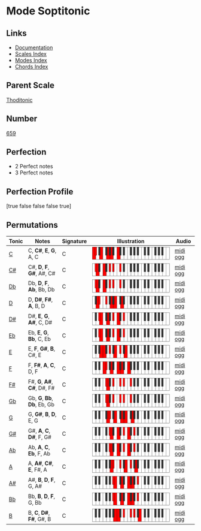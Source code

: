 # Mode Soptitonic

## Links

- [Documentation](index.md)
- [Scales Index](Scales.md)
- [Modes Index](Modes.md)
- [Chords Index](Chords.md)

## Parent Scale

[Thoditonic](ScaleThoditonic.md)

## Number

[659](https://ianring.com/musictheory/scales/659)

## Perfection

- 2 Perfect notes
- 3 Perfect notes

## Perfection Profile

[true false false false true]

## Permutations

| Tonic | Notes | Signature | Illustration | Audio |
|-------|-------|-----------|--------------|-------|
| [C](ModeCNaturalSoptitonic.md) | C, **C#**, **E**, **G**, A, C | C | ![CNaturalSoptitonic](ModeCNaturalSoptitonic.png) | [midi](ModeCNaturalSoptitonic.mid) [ogg](ModeCNaturalSoptitonic.ogg) |
| [C#](ModeCSharpSoptitonic.md) | C#, **D**, **F**, **G#**, A#, C# | C | ![CSharpSoptitonic](ModeCSharpSoptitonic.png) | [midi](ModeCSharpSoptitonic.mid) [ogg](ModeCSharpSoptitonic.ogg) |
| [Db](ModeDFlatSoptitonic.md) | Db, **D**, **F**, **Ab**, Bb, Db | C | ![DFlatSoptitonic](ModeDFlatSoptitonic.png) | [midi](ModeDFlatSoptitonic.mid) [ogg](ModeDFlatSoptitonic.ogg) |
| [D](ModeDNaturalSoptitonic.md) | D, **D#**, **F#**, **A**, B, D | C | ![DNaturalSoptitonic](ModeDNaturalSoptitonic.png) | [midi](ModeDNaturalSoptitonic.mid) [ogg](ModeDNaturalSoptitonic.ogg) |
| [D#](ModeDSharpSoptitonic.md) | D#, **E**, **G**, **A#**, C, D# | C | ![DSharpSoptitonic](ModeDSharpSoptitonic.png) | [midi](ModeDSharpSoptitonic.mid) [ogg](ModeDSharpSoptitonic.ogg) |
| [Eb](ModeEFlatSoptitonic.md) | Eb, **E**, **G**, **Bb**, C, Eb | C | ![EFlatSoptitonic](ModeEFlatSoptitonic.png) | [midi](ModeEFlatSoptitonic.mid) [ogg](ModeEFlatSoptitonic.ogg) |
| [E](ModeENaturalSoptitonic.md) | E, **F**, **G#**, **B**, C#, E | C | ![ENaturalSoptitonic](ModeENaturalSoptitonic.png) | [midi](ModeENaturalSoptitonic.mid) [ogg](ModeENaturalSoptitonic.ogg) |
| [F](ModeFNaturalSoptitonic.md) | F, **F#**, **A**, **C**, D, F | C | ![FNaturalSoptitonic](ModeFNaturalSoptitonic.png) | [midi](ModeFNaturalSoptitonic.mid) [ogg](ModeFNaturalSoptitonic.ogg) |
| [F#](ModeFSharpSoptitonic.md) | F#, **G**, **A#**, **C#**, D#, F# | C | ![FSharpSoptitonic](ModeFSharpSoptitonic.png) | [midi](ModeFSharpSoptitonic.mid) [ogg](ModeFSharpSoptitonic.ogg) |
| [Gb](ModeGFlatSoptitonic.md) | Gb, **G**, **Bb**, **Db**, Eb, Gb | C | ![GFlatSoptitonic](ModeGFlatSoptitonic.png) | [midi](ModeGFlatSoptitonic.mid) [ogg](ModeGFlatSoptitonic.ogg) |
| [G](ModeGNaturalSoptitonic.md) | G, **G#**, **B**, **D**, E, G | C | ![GNaturalSoptitonic](ModeGNaturalSoptitonic.png) | [midi](ModeGNaturalSoptitonic.mid) [ogg](ModeGNaturalSoptitonic.ogg) |
| [G#](ModeGSharpSoptitonic.md) | G#, **A**, **C**, **D#**, F, G# | C | ![GSharpSoptitonic](ModeGSharpSoptitonic.png) | [midi](ModeGSharpSoptitonic.mid) [ogg](ModeGSharpSoptitonic.ogg) |
| [Ab](ModeAFlatSoptitonic.md) | Ab, **A**, **C**, **Eb**, F, Ab | C | ![AFlatSoptitonic](ModeAFlatSoptitonic.png) | [midi](ModeAFlatSoptitonic.mid) [ogg](ModeAFlatSoptitonic.ogg) |
| [A](ModeANaturalSoptitonic.md) | A, **A#**, **C#**, **E**, F#, A | C | ![ANaturalSoptitonic](ModeANaturalSoptitonic.png) | [midi](ModeANaturalSoptitonic.mid) [ogg](ModeANaturalSoptitonic.ogg) |
| [A#](ModeASharpSoptitonic.md) | A#, **B**, **D**, **F**, G, A# | C | ![ASharpSoptitonic](ModeASharpSoptitonic.png) | [midi](ModeASharpSoptitonic.mid) [ogg](ModeASharpSoptitonic.ogg) |
| [Bb](ModeBFlatSoptitonic.md) | Bb, **B**, **D**, **F**, G, Bb | C | ![BFlatSoptitonic](ModeBFlatSoptitonic.png) | [midi](ModeBFlatSoptitonic.mid) [ogg](ModeBFlatSoptitonic.ogg) |
| [B](ModeBNaturalSoptitonic.md) | B, **C**, **D#**, **F#**, G#, B | C | ![BNaturalSoptitonic](ModeBNaturalSoptitonic.png) | [midi](ModeBNaturalSoptitonic.mid) [ogg](ModeBNaturalSoptitonic.ogg) |
